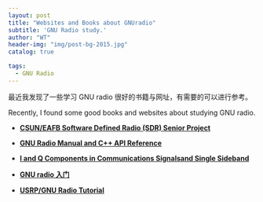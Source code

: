 ```yaml
---
layout: post
title: "Websites and Books about GNUradio"
subtitle: 'GNU Radio study.'
author: "WT"
header-img: "img/post-bg-2015.jpg"
catalog: true

tags:
  - GNU Radio
---
```



最近我发现了一些学习 GNU radio 很好的书籍与网址，有需要的可以进行参考。

Recently, I found some good books and websites about studying GNU radio. 

- [**CSUN/EAFB Software Defined Radio (SDR) Senior Project**](http://www.csun.edu/~skatz/katzpage/sdr_project/sdrproject.html)

- [**GNU Radio Manual and C++ API Reference**](https://www.gnuradio.org/doc/doxygen/index.html)

- [**I and Q Components in Communications Signalsand Single Sideband**](http://www.csun.edu/~skatz/katzpage/sdr_project/sdr/IandQ%20_and_Sideband_7_10.pdf)

- [**GNU radio 入门**](https://github.com/zhouwt612/Books/blob/master/GNU%20radio/GNU%20radio%20%E5%85%A5%E9%97%A8.pdf)

- [**USRP/GNU Radio Tutorial**](https://github.com/zhouwt612/Books/blob/master/GNU%20radio/USRPGNU%20Radio%20Tutorial.pdf)

